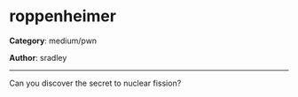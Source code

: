 # roppenheimer

**Category**: medium/pwn

**Author**: sradley

---

Can you discover the secret to nuclear fission?
